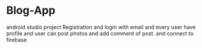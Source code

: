 # Blog-App
 android studio project
Registration and login with email 
and every user have profile 
and user can post photos and add comment of post.
and connect to firebase
